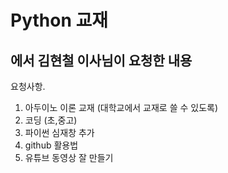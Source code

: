# Python 교재 
## 에서 김현철 이사님이 요청한 내용
요청사항.
1. 아두이노 이론 교재 (대학교에서 교재로 쓸 수 있도록)
2. 코딩 (초,중고)
3. 파이썬
심재창 추가
4. github 활용법
5. 유튜브 동영상 잘 만들기
